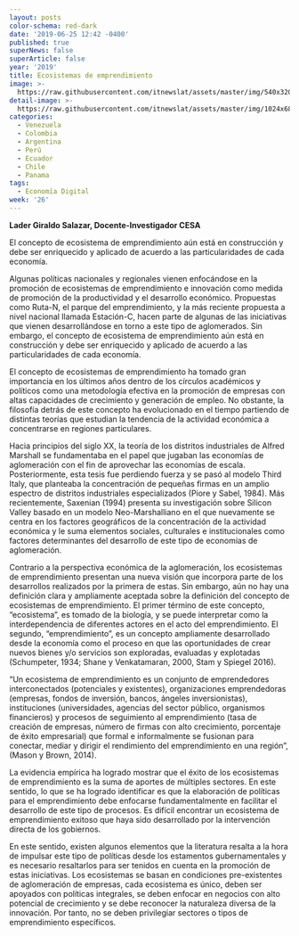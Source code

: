 ```yaml
---
layout: posts
color-schema: red-dark
date: '2019-06-25 12:42 -0400'
published: true
superNews: false
superArticle: false
year: '2019'
title: Ecosistemas de emprendimiento
image: >-
  https://raw.githubusercontent.com/itnewslat/assets/master/img/540x320/Emprendedores-p.jpg
detail-image: >-
  https://raw.githubusercontent.com/itnewslat/assets/master/img/1024x680/Emprendedores-g.jpg
categories:
  - Venezuela
  - Colombia
  - Argentina
  - Perú
  - Ecuador
  - Chile
  - Panama
tags:
  - Economía Digital
week: '26'
---
```

**Lader Giraldo Salazar, Docente-Investigador CESA** 
 
El concepto de ecosistema de emprendimiento aún está en construcción y debe ser enriquecido y aplicado de acuerdo a las particularidades de cada economía.
 
Algunas políticas nacionales y regionales vienen enfocándose en la promoción de ecosistemas de emprendimiento e innovación como medida de promoción de la productividad y el desarrollo económico. Propuestas como Ruta-N, el parque del emprendimiento, y la más reciente propuesta a nivel nacional llamada Estación-C, hacen parte de algunas de las iniciativas que vienen desarrollándose en torno a este tipo de aglomerados. Sin embargo, el concepto de ecosistema de emprendimiento aún está en construcción y debe ser enriquecido y aplicado de acuerdo a las particularidades de cada economía.
 
El concepto de ecosistemas de emprendimiento ha tomado gran importancia en los últimos años dentro de los círculos académicos y políticos como una metodología efectiva en la promoción de empresas con altas capacidades de crecimiento y generación de empleo. No obstante, la filosofía detrás de este concepto ha evolucionado en el tiempo partiendo de distintas teorías que estudian la tendencia de la actividad económica a concentrarse en regiones particulares.
 
Hacia principios del siglo XX, la teoría de los distritos industriales de Alfred Marshall se fundamentaba en el papel que jugaban las economías de aglomeración con el fin de aprovechar las economías de escala. Posteriormente, esta tesis fue perdiendo fuerza y se pasó al modelo Third Italy, que planteaba la concentración de pequeñas firmas en un amplio espectro de distritos industriales especializados (Piore y Sabel, 1984). Más recientemente, Saxenian (1994) presenta su investigación sobre Silicon Valley basado en un modelo Neo-Marshalliano en el que nuevamente se centra en los factores geográficos de la concentración de la actividad económica y le suma elementos sociales, culturales e institucionales como factores determinantes del desarrollo de este tipo de economías de aglomeración.
 
Contrario a la perspectiva económica de la aglomeración, los ecosistemas de emprendimiento presentan una nueva visión que incorpora parte de los desarrollos realizados por la primera de estas. Sin embargo, aún no hay una definición clara y ampliamente aceptada sobre la definición del concepto de ecosistemas de emprendimiento. El primer término de este concepto, “ecosistema”, es tomado de la biología, y se puede interpretar como la interdependencia de diferentes actores en el acto del emprendimiento. El segundo, “emprendimiento”, es un concepto ampliamente desarrollado desde la economía como el proceso en que las oportunidades de crear nuevos bienes y/o servicios son exploradas, evaluadas y explotadas (Schumpeter, 1934; Shane y Venkatamaran, 2000, Stam y Spiegel 2016).
 
“Un ecosistema de emprendimiento es un conjunto de emprendedores interconectados (potenciales y existentes), organizaciones emprendedoras (empresas, fondos de inversión, bancos, ángeles inversionistas), instituciones (universidades, agencias del sector público, organismos financieros) y procesos de seguimiento al emprendimiento (tasa de creación de empresas, número de firmas con alto crecimiento, porcentaje de éxito empresarial) que formal e informalmente se fusionan para conectar, mediar y dirigir el rendimiento del emprendimiento en una región”, (Mason y Brown, 2014).
 
La evidencia empírica ha logrado mostrar que el éxito de los ecosistemas de emprendimiento es la suma de aportes de múltiples sectores. En este sentido, lo que se ha logrado identificar es que la elaboración de políticas para el emprendimiento debe enfocarse fundamentalmente en facilitar el desarrollo de este tipo de procesos. Es difícil encontrar un ecosistema de emprendimiento exitoso que haya sido desarrollado por la intervención directa de los gobiernos.
 
En este sentido, existen algunos elementos que la literatura resalta a la hora de impulsar este tipo de políticas desde los estamentos gubernamentales y es necesario resaltarlos para ser tenidos en cuenta en la promoción de estas iniciativas. Los ecosistemas se basan en condiciones pre-existentes de aglomeración de empresas, cada ecosistema es único, deben ser apoyados con políticas integrales, se deben enfocar en negocios con alto potencial de crecimiento y se debe reconocer la naturaleza diversa de la innovación. Por tanto, no se deben privilegiar sectores o tipos de emprendimiento específicos.